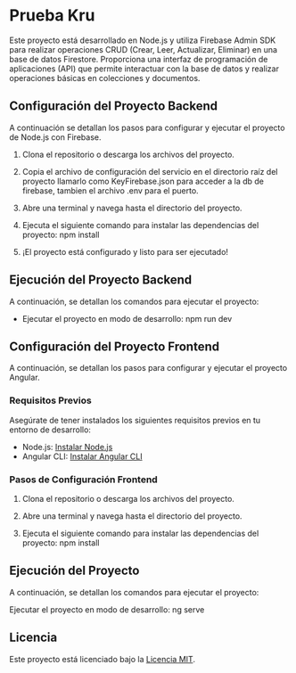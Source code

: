 # Prueba Kru

Este proyecto está desarrollado en Node.js y utiliza Firebase Admin SDK para realizar operaciones CRUD (Crear, Leer, Actualizar, Eliminar) en una base de datos Firestore. Proporciona una interfaz de programación de aplicaciones (API) que permite interactuar con la base de datos y realizar operaciones básicas en colecciones y documentos.

## Configuración del Proyecto Backend

A continuación se detallan los pasos para configurar y ejecutar el proyecto de Node.js con Firebase.
1. Clona el repositorio o descarga los archivos del proyecto.

2. Copia el archivo de configuración del servicio en el directorio raíz del proyecto llamarlo como KeyFirebase.json para acceder a la db de firebase, tambien el archivo .env para el puerto.

3. Abre una terminal y navega hasta el directorio del proyecto.

4. Ejecuta el siguiente comando para instalar las dependencias del proyecto:
   npm install
 
5. ¡El proyecto está configurado y listo para ser ejecutado!

## Ejecución del Proyecto Backend

A continuación, se detallan los comandos para ejecutar el proyecto:

- Ejecutar el proyecto en modo de desarrollo:
  npm run dev
  
  
## Configuración del Proyecto Frontend

A continuación, se detallan los pasos para configurar y ejecutar el proyecto Angular.

### Requisitos Previos

Asegúrate de tener instalados los siguientes requisitos previos en tu entorno de desarrollo:

- Node.js: [Instalar Node.js](https://nodejs.org)
- Angular CLI: [Instalar Angular CLI](https://angular.io/cli)

### Pasos de Configuración Frontend

1. Clona el repositorio o descarga los archivos del proyecto.

2. Abre una terminal y navega hasta el directorio del proyecto.

3. Ejecuta el siguiente comando para instalar las dependencias del proyecto:
   npm install
  
## Ejecución del Proyecto
A continuación, se detallan los comandos para ejecutar el proyecto:

Ejecutar el proyecto en modo de desarrollo:
   ng serve
   
## Licencia

Este proyecto está licenciado bajo la [Licencia MIT](LICENSE).
